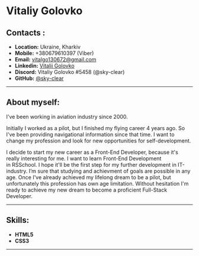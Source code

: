 # Vitaliy Golovko

## Contacts :

- **Location:** Ukraine, Kharkiv
- **Mobile:** +380679610397 (Viber)
- **Email:** vitalgo130672@gmail.com
- **Linkedin:** [Vitalii Golovko](https://www.linkedin.com/public-profile/settings?trk=d_flagship3_profile_self_view_public_profile)
- **Discord:** Vitaliy Golovko #5458 (@sky-clear)
- **GitHub:** [@sky-clear](https://github.com/sky-clear)

________________________________________________________________________________________________

## About myself:

I've been working in aviation industry since 2000.

Initially I worked as a pilot, but I finished my flying career 4 years ago. So I've been providing navigational information since that time. I want to change my profession and look for new opportunities for self-development.

I decide to start my new career as a Front-End Developer, because it's really interesting for me. I want to learn Front-End Development in RSSchool. I hope it'll be the first step for my further development in IT-industry. I’m sure that studying and achievment of goals are possible in any age. Once I've already achieved my lifelong dream to be a pilot, but unfortunately this profession has own age limitation. Without hesitation I'm ready to achieve my new dream to become a proficient Full-Stack Developer.

________________________________________________________________________________________________

## Skills:

- **HTML5**
- **CSS3**

________________________________________________________________________________________________

